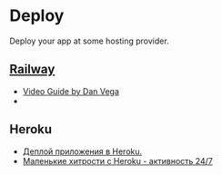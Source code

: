 # Deploy
Deploy your app at some hosting provider.

## [Railway](https://railway.app/pricing)
* [Video Guide by Dan Vega](https://youtu.be/UgX5lgv4uVM?t=12753)
* 

## Heroku
* [Деплой приложения в Heroku.](https://github.com/JavaWebinar/topjava/blob/doc/doc/lesson11.md#--3-%D0%B4%D0%B5%D0%BF%D0%BB%D0%BE%D0%B9-%D0%BF%D1%80%D0%B8%D0%BB%D0%BE%D0%B6%D0%B5%D0%BD%D0%B8%D1%8F-%D0%B2-heroku)
* [Маленькие хитрости с Heroku - активность 24/7](https://javarush.ru/groups/posts/1987-malenjhkie-khitrosti-s-heroku)
